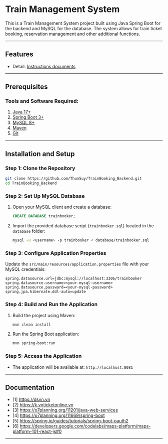 # Train Management System

This is a Train Management System project built using Java Spring Boot for the backend and MySQL for the database. The system allows for train ticket booking, reservation management and other additional functions.

---

## Features
- Detail: [Instructions documents](https://github.com/ThunSuy/TrainBooking_Backend/blob/main/TaiLieuHuongDan.pdf)

---

## Prerequisites

### Tools and Software Required:
1. [Java 17+](https://www.oracle.com/java/technologies/javase-downloads.html)
2. [Spring Boot 3+](https://spring.io/projects/spring-boot)
3. [MySQL 8+](https://dev.mysql.com/downloads/)
4. [Maven](https://maven.apache.org/download.cgi)
5. [Git](https://git-scm.com/)

---

## Installation and Setup

### Step 1: Clone the Repository
```bash
git clone https://github.com/ThunSuy/TrainBooking_Backend.git
cd TrainBooking_Backend
```

### Step 2: Set Up MySQL Database
1. Open your MySQL client and create a database:
   ```sql
   CREATE DATABASE trainbooker;
   ```
2. Import the provided database script (`trainbooker.sql`) located in the `database` folder:
   ```bash
   mysql -u <username> -p trainbooker < database/trainbooker.sql
   ```

### Step 3: Configure Application Properties
Update the `src/main/resources/application.properties` file with your MySQL credentials:
```properties
spring.datasource.url=jdbc:mysql://localhost:3306/trainbooker
spring.datasource.username=<your-mysql-username>
spring.datasource.password=<your-mysql-password>
spring.jpa.hibernate.ddl-auto=update
```

### Step 4: Build and Run the Application
1. Build the project using Maven:
   ```bash
   mvn clean install
   ```
2. Run the Spring Boot application:
   ```bash
   mvn spring-boot:run
   ```

### Step 5: Access the Application
- The application will be available at: `http://localhost:8081`

---

## Documentation
- [1] https://dsvn.vn
- [2] https://k.vnticketonline.vn
- [3] https://o7planning.org/11201/java-web-services
- [4] https://o7planning.org/11669/spring-boot
- [5] https://spring.io/guides/tutorials/spring-boot-oauth2
- [6] https://developers.google.com/codelabs/maps-platform/maps-platform-101-react-js#0


---
